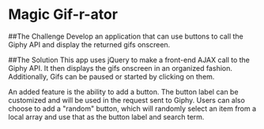 # Magic Gif-r-ator

##The Challenge
Develop an application that can use buttons to call the Giphy API and display the returned gifs onscreen.

##The Solution
This app uses jQuery to make a front-end AJAX call to the Giphy API. It then displays the gifs onscreen in an organized fashion. Additionally, Gifs can be paused or started by clicking on them.

An added feature is the ability to add a button. The button label can be customized and will be used in the request sent to Giphy. Users can also choose to add a "random" button, which will randomly select an item from a local array and use that as the button label and search term.
